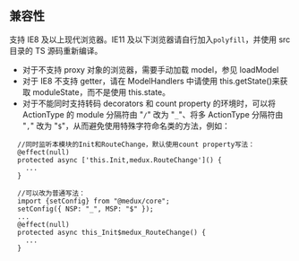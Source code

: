 ## 兼容性

支持 IE8 及以上现代浏览器。IE11 及以下浏览器请自行加入`polyfill`，并使用 src 目录的 TS 源码重新编译。

- 对于不支持 proxy 对象的浏览器，需要手动加载 model，参见 loadModel
- 对于 IE8 不支持 getter，请在 ModelHandlers 中请使用 this.getState()来获取 moduleState，而不是使用 this.state。
- 对于不能同时支持转码 decorators 和 count property 的环境时，可以将 ActionType 的 module 分隔符由 "`/`" 改为 "`_`"、将多 ActionType 分隔符由 "`,`" 改为 "`$`"，从而避免使用特殊字符命名类的方法，例如：

```JS
  //同时监听本模块的Init和RouteChange，默认使用count property写法：
  @effect(null)
  protected async ['this.Init,medux.RouteChange']() {
    ...
  }

  //可以改为普通写法：
  import {setConfig} from "@medux/core";
  setConfig({ NSP: "_", MSP: "$" });
  ...
  @effect(null)
  protected async this_Init$medux_RouteChange() {
    ...
  }
```
